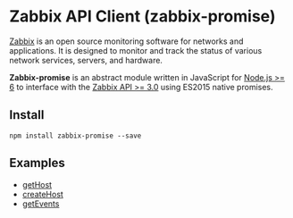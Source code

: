 # Zabbix API Client (zabbix-promise)

[Zabbix](https://www.zabbix.com/) is an open source monitoring software for
networks and applications. It is designed to monitor and track the status of
various network services, servers, and hardware.

**Zabbix-promise** is an abstract module written in JavaScript for
[Node.js >= 6](https://nodejs.org/) to interface with the
[Zabbix API >= 3.0](https://www.zabbix.com/documentation/3.0/manual/api) using
ES2015 native promises.

## Install

`npm install zabbix-promise --save`

## Examples

- [getHost](examples/getHost.js)
- [createHost](examples/createHost.js)
- [getEvents](examples/getEvents.js)
